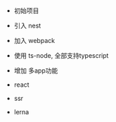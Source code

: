 


## 
* 初始项目
* 引入 nest
* 加入 webpack
* 使用 ts-node, 全部支持typescript
* 增加 多app功能
* react 

* ssr
* lerna
